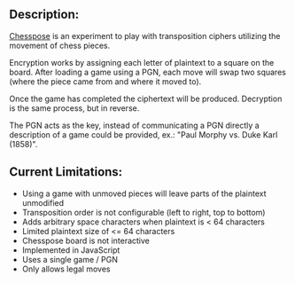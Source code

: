 ## Description:

[Chesspose](https://undaumbra.github.io/chesspose/web/) is an experiment to play with transposition ciphers utilizing the movement of chess pieces.

Encryption works by assigning each letter of plaintext to a square on the board. After loading a game using a PGN, each move will swap two squares (where the piece came from and where it moved to).

Once the game has completed the ciphertext will be produced. Decryption is the same process, but in reverse.

The PGN acts as the key, instead of communicating a PGN directly a description of a game could be provided, ex.: "Paul Morphy vs. Duke Karl (1858)".

## Current Limitations:
- Using a game with unmoved pieces will leave parts of the plaintext unmodified
- Transposition order is not configurable (left to right, top to bottom)
- Adds arbitrary space characters when plaintext is < 64 characters
- Limited plaintext size of <= 64 characters
- Chesspose board is not interactive
- Implemented in JavaScript
- Uses a single game / PGN
- Only allows legal moves


